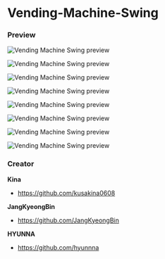 # Vending-Machine-Swing

### Preview

![Vending Machine Swing preview](https://github.com/kusakina0608/Vending-Machine-Swing/blob/master/Images/01.png)

![Vending Machine Swing preview](https://github.com/kusakina0608/Vending-Machine-Swing/blob/master/Images/02.png)

![Vending Machine Swing preview](https://github.com/kusakina0608/Vending-Machine-Swing/blob/master/Images/03.png)

![Vending Machine Swing preview](https://github.com/kusakina0608/Vending-Machine-Swing/blob/master/Images/04.png)

![Vending Machine Swing preview](https://github.com/kusakina0608/Vending-Machine-Swing/blob/master/Images/05.png)

![Vending Machine Swing preview](https://github.com/kusakina0608/Vending-Machine-Swing/blob/master/Images/06.png)

![Vending Machine Swing preview](https://github.com/kusakina0608/Vending-Machine-Swing/blob/master/Images/07.png)

![Vending Machine Swing preview](https://github.com/kusakina0608/Vending-Machine-Swing/blob/master/Images/08.png)


### Creator

**Kina**

- <https://github.com/kusakina0608>

**JangKyeongBin**

- <https://github.com/JangKyeongBin>

**HYUNNA**

- <https://github.com/hyunnna>
